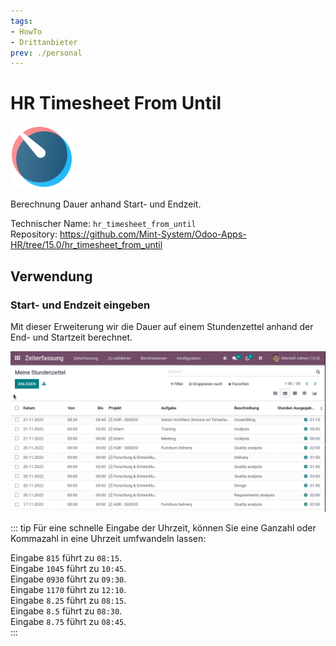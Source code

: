 ```yaml
---
tags:
- HowTo
- Drittanbieter
prev: ./personal
---
```

# HR Timesheet From Until
![icons_odoo_hr_timesheet](assets/icons_odoo_hr_timesheet.png)

Berechnung Dauer anhand Start- und Endzeit.

Technischer Name: `hr_timesheet_from_until`\
Repository: <https://github.com/Mint-System/Odoo-Apps-HR/tree/15.0/hr_timesheet_from_until>

## Verwendung

### Start- und Endzeit eingeben

Mit dieser Erweiterung wir die Dauer auf einem Stundenzettel anhand der End- und Startzeit berechnet.

![HR Timesheet From Until](assets/HR%20Timesheet%20From%20Until.gif)

::: tip
Für eine schnelle Eingabe der Uhrzeit, können Sie eine Ganzahl oder Kommazahl in eine Uhrzeit umfwandeln lassen:

Eingabe `815` führt zu `08:15`.\
Eingabe `1045` führt zu `10:45`.\
Eingabe `0930` führt zu `09:30`.\
Eingabe `1170` führt zu `12:10`.\
Eingabe `8.25` führt zu `08:15`.\
Eingabe `8.5` führt zu `08:30`.\
Eingabe `8.75` führt zu `08:45`.\
:::
